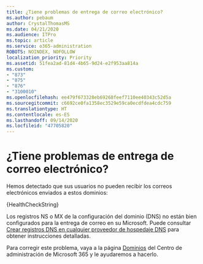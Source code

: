 ```yaml
---
title: ¿Tiene problemas de entrega de correo electrónico?
ms.author: pebaum
author: CrystalThomasMS
ms.date: 04/21/2020
ms.audience: ITPro
ms.topic: article
ms.service: o365-administration
ROBOTS: NOINDEX, NOFOLLOW
localization_priority: Priority
ms.assetid: 51fea2ad-81d4-4b65-9d24-e2f953aa814a
ms.custom:
- "873"
- "875"
- "876"
- "3100010"
ms.openlocfilehash: ee479f673328eb69268feef7110ee40343c52d5a
ms.sourcegitcommit: c6692ce0fa1358ec3529e59ca0ecdfdea4cdc759
ms.translationtype: HT
ms.contentlocale: es-ES
ms.lasthandoff: 09/14/2020
ms.locfileid: "47705820"
---
```

# <a name="having-email-delivery-issues"></a>¿Tiene problemas de entrega de correo electrónico?

Hemos detectado que sus usuarios no pueden recibir los correos electrónicos enviados a estos dominios:
  
{HealthCheckString}
  
Los registros NS o MX de la configuración del dominio (DNS) no están bien configurados para la entrega de correo en su Microsoft. Puede consultar [Crear registros DNS en cualquier proveedor de hospedaje DNS](https://docs.microsoft.com/microsoft-365/admin/get-help-with-domains/create-dns-records-at-any-dns-hosting-provider) para obtener instrucciones detalladas.
  
Para corregir este problema, vaya a la página [Dominios](https://admin.microsoft.com/adminportal/home#/Domains) del Centro de administración de Microsoft 365 y le ayudaremos a hacerlo.
  
  